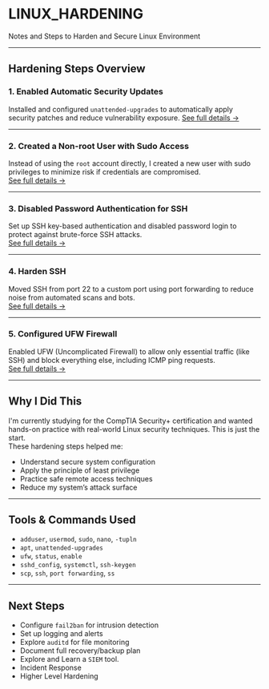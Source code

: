 # LINUX_HARDENING
Notes and Steps to Harden and Secure Linux Environment

---

## Hardening Steps Overview

### 1. Enabled Automatic Security Updates  
Installed and configured `unattended-upgrades` to automatically apply security patches and reduce vulnerability exposure. 
[See full details ->](./01-auto-updates)

---

### 2. Created a Non-root User with Sudo Access  
Instead of using the `root` account directly, I created a new user with sudo privileges to minimize risk if credentials are compromised.  
[See full details ->](./02-non-root-user)

---

### 3. Disabled Password Authentication for SSH  
Set up SSH key-based authentication and disabled password login to protect against brute-force SSH attacks.  
[See full details ->](./03-ssh-keys)

---

### 4. Harden SSH  
Moved SSH from port 22 to a custom port using port forwarding to reduce noise from automated scans and bots.  
[See full details ->](./04-change-ssh-port)

---

### 5. Configured UFW Firewall  
Enabled UFW (Uncomplicated Firewall) to allow only essential traffic (like SSH) and block everything else, including ICMP ping requests.  
[See full details ->](./05-ufw-firewall)

---

## Why I Did This

I'm currently studying for the CompTIA Security+ certification and wanted hands-on practice with real-world Linux security techniques. This is just the start.  
These hardening steps helped me:
- Understand secure system configuration
- Apply the principle of least privilege
- Practice safe remote access techniques
- Reduce my system’s attack surface

---

## Tools & Commands Used
- `adduser`, `usermod`, `sudo`, `nano`, `-tupln`
- `apt`, `unattended-upgrades`
- `ufw`, `status`, `enable`
- `sshd_config`, `systemctl`, `ssh-keygen`
- `scp`, `ssh`, `port forwarding`, `ss`

---

## Next Steps 
- Configure `fail2ban` for intrusion detection
- Set up logging and alerts
- Explore `auditd` for file monitoring
- Document full recovery/backup plan
- Explore and Learn a `SIEM` tool.
- Incident Response
- Higher Level Hardening
